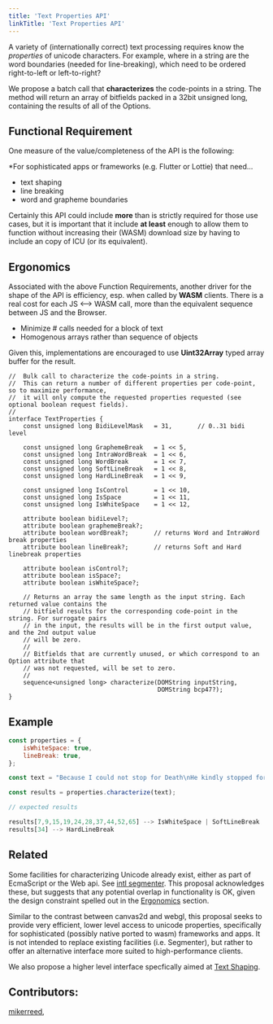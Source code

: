 ```yaml
---
title: 'Text Properties API'
linkTitle: 'Text Properties API'
---
```


A variety of (internationally correct) text processing requires know the *properties* of unicode characters.
For example, where in a string are the word boundaries (needed for line-breaking), which need to be ordered
right-to-left or left-to-right?

We propose a batch call that **characterizes** the code-points in a string. The method will return an array
of bitfields packed in a 32bit unsigned long, containing the results of all of the Options.

## Functional Requirement

One measure of the value/completeness of the API is the following:

*For sophisticated apps or frameworks (e.g. Flutter or Lottie) that need...
- text shaping
- line breaking
- word and grapheme boundaries

Certainly this API could include **more** than is strictly required for those use cases, but it is important that it include **at least** enough to allow them to function without increasing their (WASM) download size
by having to include an copy of ICU (or its equivalent).

## Ergonomics

Associated with the above Function Requirements, another driver for the shape of the API is efficiency, esp. when called by **WASM** clients. There is a real cost for each JS <--> WASM call, more than the equivalent
sequence between JS and the Browser.
- Minimize # calls needed for a block of text
- Homogenous arrays rather than sequence of objects

Given this, implementations are encouraged to use **Uint32Array** typed array buffer for the result.

```WebIDL
//  Bulk call to characterize the code-points in a string.
//  This can return a number of different properties per code-point, so to maximize performance,
//  it will only compute the requested properties requested (see optional boolean request fields).
//
interface TextProperties {
    const unsigned long BidiLevelMask   = 31,       // 0..31 bidi level

    const unsigned long GraphemeBreak   = 1 << 5,
    const unsigned long IntraWordBreak  = 1 << 6,
    const unsigned long WordBreak       = 1 << 7,
    const unsigned long SoftLineBreak   = 1 << 8,
    const unsigned long HardLineBreak   = 1 << 9,

    const unsigned long IsControl       = 1 << 10,
    const unsigned long IsSpace         = 1 << 11,
    const unsigned long IsWhiteSpace    = 1 << 12,

    attribute boolean bidiLevel?;
    attribute boolean graphemeBreak?;
    attribute boolean wordBreak?;       // returns Word and IntraWord break properties
    attribute boolean lineBreak?;       // returns Soft and Hard linebreak properties

    attribute boolean isControl?;
    attribute boolean isSpace?;
    attribute boolean isWhiteSpace?;

    // Returns an array the same length as the input string. Each returned value contains the
    // bitfield results for the corresponding code-point in the string. For surrogate pairs
    // in the input, the results will be in the first output value, and the 2nd output value
    // will be zero.
    //
    // Bitfields that are currently unused, or which correspond to an Option attribute that
    // was not requested, will be set to zero.
    //
    sequence<unsigned long> characterize(DOMString inputString,
                                         DOMString bcp47?);
}
```

## Example

```js
const properties = {
    isWhiteSpace: true,
    lineBreak: true,
};

const text = "Because I could not stop for Death\nHe kindly stopped for me";

const results = properties.characterize(text);

// expected results

results[7,9,15,19,24,28,37,44,52,65] --> IsWhiteSpace | SoftLineBreak
results[34] --> HardLineBreak
```

## Related

Some facilities for characterizing Unicode already exist, either as part of EcmaScript or the Web api. See [intl segmenter](https://github.com/tc39/proposal-intl-segmenter). This
proposal acknowledges these, but suggests that any potential overlap in functionality is OK,
given the design constraint spelled out in the [Ergonomics](#ergonomics) section.

Similar to the contrast between canvas2d and webgl, this proposal seeks to provide very efficient,
lower level access to unicode properties, specifically for sophisticated (possibly native ported to wasm)
frameworks and apps. It is not intended to replace existing facilities (i.e. Segmenter), but rather
to offer an alternative interface more suited to high-performance clients.

We also propose a higher level interface specfically aimed at [Text Shaping](/docs/dev/design/text_overview).

## Contributors:
 [mikerreed](https://github.com/mikerreed),
